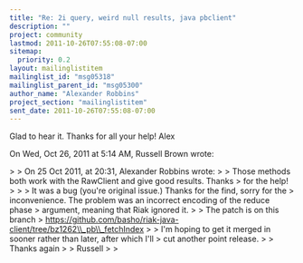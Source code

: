 ```yaml
---
title: "Re: 2i query, weird null results, java pbclient"
description: ""
project: community
lastmod: 2011-10-26T07:55:08-07:00
sitemap:
  priority: 0.2
layout: mailinglistitem
mailinglist_id: "msg05318"
mailinglist_parent_id: "msg05300"
author_name: "Alexander Robbins"
project_section: "mailinglistitem"
sent_date: 2011-10-26T07:55:08-07:00
---
```



Glad to hear it. Thanks for all your help!
Alex

On Wed, Oct 26, 2011 at 5:14 AM, Russell Brown  wrote:

&gt;
&gt; On 25 Oct 2011, at 20:31, Alexander Robbins wrote:
&gt;
&gt; Those methods both work with the RawClient and give good results. Thanks
&gt; for the help!
&gt;
&gt;
&gt; It was a bug (you're original issue.) Thanks for the find, sorry for the
&gt; inconvenience. The problem was an incorrect encoding of the reduce phase
&gt; argument, meaning that Riak ignored it.
&gt;
&gt; The patch is on this branch
&gt; https://github.com/basho/riak-java-client/tree/bz1262\\_pb\\_fetchIndex
&gt;
&gt; I'm hoping to get it merged in sooner rather than later, after which I'll
&gt; cut another point release.
&gt;
&gt; Thanks again
&gt;
&gt; Russell
&gt;
&gt;
